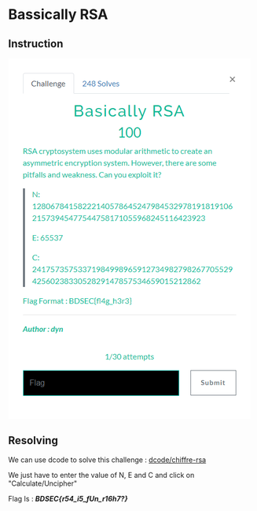 # Bassically RSA

## Instruction
![Instruction](Instruction.png)

## Resolving

We can use dcode to solve this challenge : [dcode/chiffre-rsa](https://www.dcode.fr/chiffre-rsa)

We just have to enter the value of N, E and C and click on "Calculate/Uncipher"

Flag Is : **_BDSEC{r54_i5_fUn_r16h7?}_**
